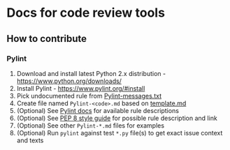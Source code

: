 # Docs for code review tools
## How to contribute
### Pylint
1. Download and install latest Python 2.x distribution - https://www.python.org/downloads/
2. Install Pylint - https://www.pylint.org/#install
3. Pick undocumented rule from [Pylint-messages.txt](Pylint-messages.txt)
4. Create file named `Pylint-<code>.md` based on [template.md](template.md)
5. (Optional) See [Pylint docs](http://pylint-messages.wikidot.com/all-codes) for available rule descriptions
6. (Optional) See [PEP 8 style guide](https://www.python.org/dev/peps/pep-0008/) for possible rule description and link
7. (Optional) See other `Pylint-*.md` files for examples
8. (Optional) Run `pylint` against test `*.py` file(s) to get exact issue context and texts
